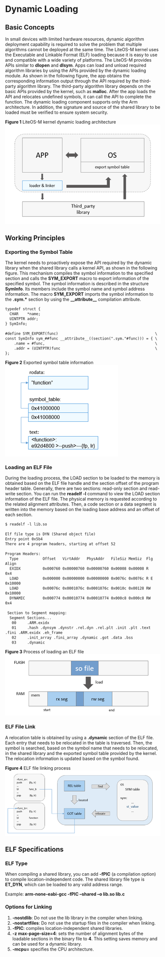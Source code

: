 # Dynamic Loading

## Basic Concepts

In small devices with limited hardware resources, dynamic algorithm deployment capability is required to solve the problem that multiple algorithms cannot be deployed at the same time. The LiteOS-M kernel uses the Executable and Linkable Format \(ELF\) loading because it is easy to use and compatible with a wide variety of platforms. The LiteOS-M provides APIs similar to **dlopen** and **dlsym**. Apps can load and unload required algorithm libraries by using the APIs provided by the dynamic loading module. As shown in the following figure, the app obtains the corresponding information output through the API required by the third-party algorithm library. The third-party algorithm library depends on the basic APIs provided by the kernel, such as **malloc**. After the app loads the API and relocates undefined symbols, it can call the API to complete the function. The dynamic loading component supports only the Arm architecture. In addition, the signature and source of the shared library to be loaded must be verified to ensure system security.

**Figure 1** LiteOS-M kernel dynamic loading architecture 
![](figures/liteos-m-kernel-dynamic-loading-architecture.png "liteos-m-kernel-dynamic-loading-architecture")

## Working Principles

### Exporting the Symbol Table

The kernel needs to proactively expose the API required by the dynamic library when the shared library calls a kernel API, as shown in the following figure. This mechanism compiles the symbol information to the specified section and calls the **SYM\_EXPORT** macro to export information of the specified symbol. The symbol information is described in the structure **SymInfo**. Its members include the symbol name and symbol address information. The macro **SYM\_EXPORT** imports the symbol information to the **.sym.\*** section by using the **\_\_attribute\_\_** compilation attribute.

```
typedef struct {
  CHAR    *name;
  UINTPTR addr;
} SymInfo;

#define SYM_EXPORT(func)                                            \
const SymInfo sym_##func __attribute__((section(".sym."#func))) = { \
    .name = #func,                                                  \
    .addr = (UINTPTR)func                                           \
};
```

**Figure 2** Exported symbol table information 
![](figures/exported-symbol-table-information.png "exported-symbol-table-information")

### Loading an ELF File

During the loading process, the LOAD section to be loaded to the memory is obtained based on the ELF file handle and the section offset of the program header table. Generally, there are two sections: read-only section and read-write section. You can run the **readelf -l** command to view the LOAD section information of the ELF file. The physical memory is requested according to the related alignment attributes. Then, a code section or a data segment is written into the memory based on the loading base address and an offset of each section.

```
$ readelf -l lib.so

Elf file type is DYN (Shared object file)
Entry point 0x5b4
There are 4 program headers, starting at offset 52

Program Headers:
  Type           Offset   VirtAddr   PhysAddr   FileSiz MemSiz  Flg Align
  EXIDX          0x000760 0x00000760 0x00000760 0x00008 0x00008 R   0x4
  LOAD           0x000000 0x00000000 0x00000000 0x0076c 0x0076c R E 0x10000
  LOAD           0x00076c 0x0001076c 0x0001076c 0x0010c 0x00128 RW  0x10000
  DYNAMIC        0x000774 0x00010774 0x00010774 0x000c8 0x000c8 RW  0x4

 Section to Segment mapping:
  Segment Sections...
   00     .ARM.exidx
   01     .hash .dynsym .dynstr .rel.dyn .rel.plt .init .plt .text .fini .ARM.exidx .eh_frame
   02     .init_array .fini_array .dynamic .got .data .bss
   03     .dynamic
```

**Figure 3** Process of loading an ELF file 
![](figures/process-of-loading-an-elf-file.png "process-of-loading-an-elf-file")

### ELF File Link

A relocation table is obtained by using a **.dynamic** section of the ELF file. Each entry that needs to be relocated in the table is traversed. Then, the symbol is searched, based on the symbol name that needs to be relocated, in the shared library and the exported symbol table provided by the kernel. The relocation information is updated based on the symbol found.

**Figure 4** ELF file linking process 
![](figures/elf-file-linking-process.png "elf-file-linking-process")

## ELF Specifications

### ELF Type

When compiling a shared library, you can add **-fPIC** \(a compilation option\) to compile location-independent code. The shared library file type is **ET\_DYN**, which can be loaded to any valid address range.

Example: **arm-none-eabi-gcc -fPIC –shared –o lib.so lib.c**

### Options for Linking

1.  **-nostdlib**: Do not use the lib library in the compiler when linking.
2.  **-nostartfiles**: Do not use the startup files in the compiler when linking.
3.  **-fPIC**: compiles location-independent shared libraries.
4.  **-z max-page-size=4**: sets the number of alignment bytes of the loadable sections in the binary file to **4**. This setting saves memory and can be used for a dynamic library.
5.  **-mcpu=** specifies the CPU architecture.

